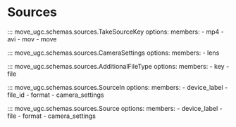 # Sources

::: move_ugc.schemas.sources.TakeSourceKey
    options:
        members:
            - mp4
            - avi
            - mov
            - move

::: move_ugc.schemas.sources.CameraSettings
    options:
        members:
            - lens

::: move_ugc.schemas.sources.AdditionalFileType
    options:
        members:
            - key
            - file


::: move_ugc.schemas.sources.SourceIn
    options:
        members:
            - device_label
            - file_id
            - format
            - camera_settings

::: move_ugc.schemas.sources.Source
    options:
        members:
            - device_label
            - file
            - format
            - camera_settings
